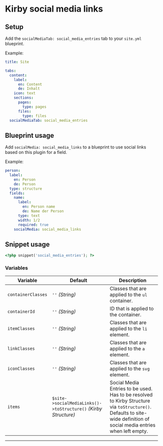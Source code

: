# Kirby social media links

## Setup

Add the `socialMediaTab: social_media_entries` tab to your `site.yml` blueprint.

Example:

```yml
title: Site

tabs:
  content:
    label:
      en: Content
      de: Inhalt
    icon: text
    sections:
      pages:
        type: pages
      files:
        type: files
  socialMediaTab: social_media_entries
```

## Blueprint usage

Add `socialMedia: social_media_links` to a blueprint to use social links based on this plugin for a field.

Example:

```yml
person:
  label:
    en: Person
    de: Person
  type: structure
  fields:
    name:
      label:
        en: Person name
        de: Name der Person
      type: text
      width: 1/2
      required: true
    socialMedia: social_media_links
```

## Snippet usage

```php
<?php snippet('social_media_entries'); ?>
```

### Variables

| Variable           | Default                                                        | Description                                                                                                                                                           |
| ------------------ | -------------------------------------------------------------- | --------------------------------------------------------------------------------------------------------------------------------------------------------------------- |
| `containerClasses` | `''` _(String)_                                                | Classes that are applied to the `ul` container.                                                                                                                       |
| `containerId`      | `''` _(String)_                                                | ID that is applied to the container.                                                                                                                                  |
| `itemClasses`      | `''` _(String)_                                                | Classes that are applied to the `li` element.                                                                                                                         |
| `linkClasses`      | `''` _(String)_                                                | Classes that are applied to the `a` element.                                                                                                                          |
| `iconClasses`      | `''` _(String)_                                                | Classes that are applied to the `svg` element.                                                                                                                        |
| `items`            | `$site->socialMediaLinks()->toStructure()` _(Kirby Structure)_ | Social Media Entries to be used. Has to be resolved to Kirby Structure via `toStructure()`. Defaults to site-wide definition of social media entries when left empty. |

---

